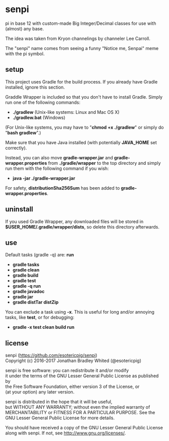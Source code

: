 # senpi
pi in base 12 with custom-made Big Integer/Decimal classes for use with (almost) any base.

The idea was taken from Kryon channelings by channeler Lee Carroll.

The "senpi" name comes from seeing a funny "Notice me, Senpai" meme with the pi symbol.

## setup
This project uses Gradle for the build process.  If you already have Gradle installed, ignore this section.

Graddle Wrapper is included so that you don't have to install Gradle.  Simply run one of the following commands:
- **./gradlew** (Unix-like systems: Linux and Mac OS X)
- **./gradlew.bat** (Windows)

(For Unix-like systems, you may have to "**chmod +x ./gradlew**" or simply do "**bash gradlew**".)

Make sure that you have Java installed (with potentially **JAVA_HOME** set correctly).

Instead, you can also move **gradle-wrapper.jar** and **gradle-wrapper.properties** from **./gradle/wrapper** to the top directory and simply run them with the following command if you wish:
- **java -jar ./gradle-wrapper.jar**

For safety, **distributionSha256Sum** has been added to **gradle-wrapper.properties**.

## uninstall
If you used Gradle Wrapper, any downloaded files will be stored in **$USER_HOME/.gradle/wrapper/dists**, so delete this directory afterwards.

## use
Default tasks (gradle -q) are:  **run**

- **gradle tasks**
- **gradle clean**
- **gradle build**
- **gradle test**
- **gradle -q run**
- **gradle javadoc**
- **gradle jar**
- **gradle distTar distZip**

You can exclude a task using **-x**.  This is useful for long and/or annoying tasks, like **test**, or for debugging:
- **gradle -x test clean build run**

## license
senpi (https://github.com/esotericpig/senpi)  
Copyright (c) 2016-2017 Jonathan Bradley Whited (@esotericpig)  

senpi is free software: you can redistribute it and/or modify  
it under the terms of the GNU Lesser General Public License as published by  
the Free Software Foundation, either version 3 of the License, or  
(at your option) any later version.  

senpi is distributed in the hope that it will be useful,  
but WITHOUT ANY WARRANTY; without even the implied warranty of  
MERCHANTABILITY or FITNESS FOR A PARTICULAR PURPOSE.  See the  
GNU Lesser General Public License for more details.  

You should have received a copy of the GNU Lesser General Public License  
along with senpi.  If not, see <http://www.gnu.org/licenses/>.  
